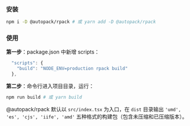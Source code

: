 ### 安装

```bash
npm i -D @autopack/rpack # 或 yarn add -D @autopack/rpack
```

### 使用

**第一步**：package.json 中新增 scripts：

```js
  "scripts": {
    "build": "NODE_ENV=production rpack build"
  },
```

**第二步**：命令行进入项目目录，运行：

```bash
npm run build # 或 yarn build
```

@autopack/rpack 默认以 `src/index.tsx` 为入口，在 `dist` 目录输出 `'umd', 'es', 'cjs', 'iife', 'amd'` 五种格式的构建包（包含未压缩和已压缩版本）。